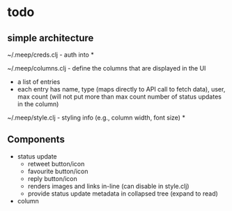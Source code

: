 # todo

## simple architecture

~/.meep/creds.clj - auth into
  * 

~/.meep/columns.clj - define the columns that are displayed in the UI
  * a list of entries
  * each entry has name, type (maps directly to API call to fetch data),
    user, max count (will not put more than max count number of status updates
    in the column)

~/.meep/style.clj - styling info (e.g., column width, font size)
  * 

## Components

* status update
  * retweet button/icon
  * favourite button/icon
  * reply button/icon
  * renders images and links in-line (can disable in style.clj)
  * provide status update metadata in collapsed tree (expand to read)
* column
